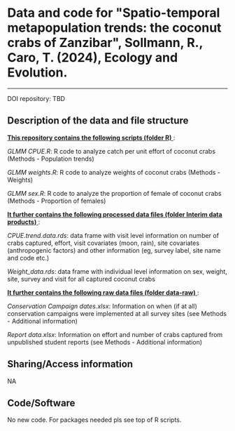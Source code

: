 # Data and code for "Spatio-temporal metapopulation trends: the coconut crabs of Zanzibar", Sollmann, R., Caro, T. (2024), Ecology and Evolution.
--- 

DOI repository: TBD

## Description of the data and file structure

<ins> **This repository contains the following scripts (folder R)** </ins>:

*GLMM CPUE.R*: R code to analyze catch per unit effort of coconut crabs (Methods - Population trends)

*GLMM weights.R*: R code to analyze weights of coconut crabs (Methods - Weights)

*GLMM sex.R*: R code to analyze the proportion of female of coconut crabs (Methods - Proportion of females)

<ins> **It further contains the following processed data files (folder Interim data products)** </ins>:

*CPUE.trend.data.rds*: data frame with visit level information on number of crabs captured, effort, visit covariates (moon, rain), site covariates (anthropogenic factors) and other information (eg, survey label, site name and code etc.)

*Weight_data.rds*: data frame with individual level information on sex, weight, site, survey and visit for all captured coconut crabs

<ins> **It further contains the following raw data files (folder data-raw)** </ins>:

*Conservation Campaign dates.xlsx*: Information on when (if at all) conservation campaigns were implemented at all survey sites (see Methods - Additional information)

*Report data.xlsx*: Information on effort and number of crabs captured from unpublished student reports (see Methods - Additional information)


## Sharing/Access information

NA


## Code/Software

No new code. For packages needed pls see top of R scripts.
